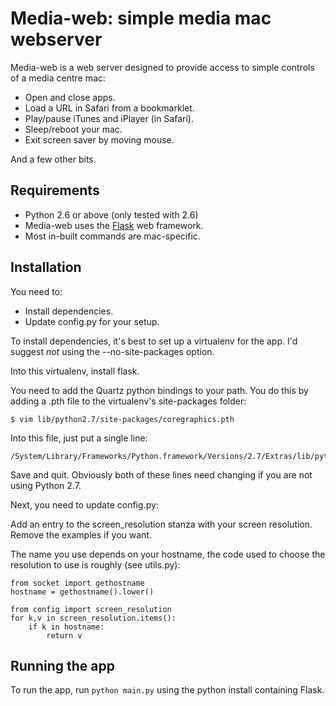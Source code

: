 Media-web: simple media mac webserver
=====================================

Media-web is a web server designed to provide access to 
simple controls of a media centre mac:

- Open and close apps.
- Load a URL in Safari from a bookmarklet.
- Play/pause iTunes and iPlayer (in Safari).
- Sleep/reboot your mac.
- Exit screen saver by moving mouse.

And a few other bits.


Requirements
------------

- Python 2.6 or above (only tested with 2.6)
- Media-web uses the [Flask](http://flask.pocoo.org/) web framework.
- Most in-built commands are mac-specific.


Installation
------------

You need to:

- Install dependencies.
- Update config.py for your setup.

To install dependencies, it's best to set up a virtualenv for the app. I'd suggest
*not* using the --no-site-packages option.

Into this virtualenv, install flask.

You need to add the Quartz python bindings to your path. You do this by adding 
a .pth file to the virtualenv's site-packages folder:

    $ vim lib/python2.7/site-packages/coregraphics.pth

Into this file, just put a single line:

    /System/Library/Frameworks/Python.framework/Versions/2.7/Extras/lib/python/PyObjC

Save and quit. Obviously both of these lines need changing if you are not
using Python 2.7.

Next, you need to update config.py:

Add an entry to the screen_resolution stanza with your screen resolution.
Remove the examples if you want.

The name you use depends on your hostname, the code used to
choose the resolution to use is roughly (see utils.py):

    from socket import gethostname
    hostname = gethostname().lower()

    from config import screen_resolution
    for k,v in screen_resolution.items():
        if k in hostname:
            return v

Running the app
---------------

To run the app, run `python main.py` using the python install containing Flask.


